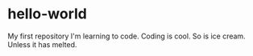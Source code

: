 # hello-world
My first repository
I'm learning to code. Coding is cool. So is ice cream. Unless it has melted.
